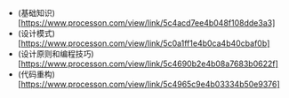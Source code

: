 - (基础知识)[https://www.processon.com/view/link/5c4acd7ee4b048f108dde3a3]
- (设计模式)[https://www.processon.com/view/link/5c0a1ff1e4b0ca4b40cbaf0b]
- (设计原则和编程技巧)[https://www.processon.com/view/link/5c4690b2e4b08a7683b0622f]
- (代码重构)[https://www.processon.com/view/link/5c4965c9e4b03334b50e9376]
